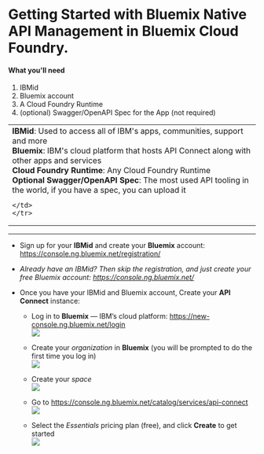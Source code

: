 # Getting Started with Bluemix Native API Management in Bluemix Cloud Foundry. 

#### What you'll need
1. IBMid
2. Bluemix account
3. A Cloud Foundry Runtime 
4. (optional) Swagger/OpenAPI Spec for the App (not required) 


<table>
  <tr>
  <td>
  <b>IBMid</b>: Used to access all of IBM's apps, communities, support and more
    <br>
    <b>Bluemix</b>: IBM's cloud platform that hosts API Connect along with other apps and services<br>
    <b>Cloud Foundry Runtime</b>: Any Cloud Foundry Runtime <br>
    <b>Optional Swagger/OpenAPI Spec</b>: The most used API tooling in the world, if you have a spec, you can upload it 
    
    </td>
    </tr>
  </table>  


---


- Sign up for your **IBMid** and create your **Bluemix** account: https://console.ng.bluemix.net/registration/

- _Already have an IBMid? Then skip the registration, and just create your free Bluemix account:_ _https://console.ng.bluemix.net/_  


- Once you have your IBMid and Bluemix account, Create your **API Connect** instance:
  - Log in to **Bluemix** — IBM’s cloud platform: https://new-console.ng.bluemix.net/login  
  ![](images/prereqs-1.png)  

  - Create your _organization_ in **Bluemix** (you will be prompted to do the first time you log in)  
  ![](images/prereqs-2.png)
  - Create your _space_  
  ![](images/prereqs-3.png)
  - Go to   https://console.ng.bluemix.net/catalog/services/api-connect  
  ![](images/prereqs-4.png)  

  - Select the _Essentials_ pricing plan (free), and click **Create** to get started  
  ![](images/prereqs-5.png)  
